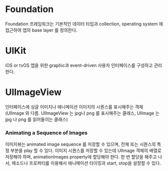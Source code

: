 # Foundation
Foundation 프레임워크는 기본적인 데이터 타입과 collection, operating system 에 접근하여 앱의 base layer 를 정의한다.

# UIKit
iOS or tvOS 앱을 위한 graphic과 event-driven 사용자 인터페이스를 구성하고 관리한다.

# UIImageView
인터페이스에 싱글 이미지나 애니메이션 이미지의 시퀀스를 표시해주는 객체  
(UIImage 와 다름. UIImageView 는 jpg나 png 를 표시해주는 클래스, UIImage 는 jpg 나 png 를 읽어들이는 클래스)

### Animating a Sequence of Images
이미지뷰는 animated image sequence 를 저장할 수 있으며, 전체 또는 시퀀스의 특정 부분을 play 할 수 있다. 이미지 시퀀스를 저장할 수 있는데 UIImage 객체의 배열로 저장해야 하며, animationImages property에 할당해야 한다. 한 번 할당을 해주고 나서, 메소드나 프로퍼티를 이용해서 애니메이션 타이밍과 start, stop을 설정할 수 있다.
